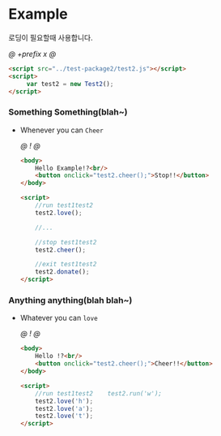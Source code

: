# Example
로딩이 필요할때 사용합니다. 

*@* *+prefix* *x* *@* 
```html
<script src="../test-package2/test2.js"></script>
<script>
     var test2 = new Test2();
</script>
```   



### Something Something(blah~)
- Whenever you can `Cheer` 

    *@* *!* *@*
    ```html
    <body>
        Hello Example!?<br/>
        <button onclick="test2.cheer();">Stop!!</button>
    </body>
  
    <script>
        //run test1test2    
        test2.love();
  
        //...
  
        //stop test1test2    
        test2.cheer();
  
        //exit test1test2    
        test2.donate();
    </script>
    ```
  
### Anything anything(blah blah~)
- Whatever you can `love` 

    *@* *!* *@*
    ```html
    <body>
        Hello !?<br/>
        <button onclick="test2.cheer();">Cheer!!</button>
    </body>
  
    <script>
        //run test1test2    test2.run('w');
        test2.love('h');
        test2.love('a');
        test2.love('t'); 
    </script>
    ```
